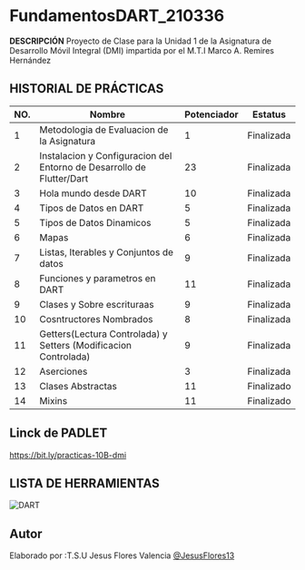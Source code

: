 # FundamentosDART_210336


**DESCRIPCIÓN**
Proyecto de Clase para la Unidad 1 de la Asignatura de Desarrollo Móvil Integral (DMI) impartida por el M.T.I Marco A. Remires Hernández

## HISTORIAL DE PRÁCTICAS

|NO. |Nombre| Potenciador| Estatus|
|--|--|--|--|
|1|Metodologia de Evaluacion de la Asignatura |1| Finalizada |
|2|Instalacion y Configuracion del Entorno de Desarrollo de Flutter/Dart|23|Finalizada
|3|Hola mundo desde DART|10|Finalizada|
|4|Tipos de Datos en DART|5|Finalizada|
|5|Tipos de Datos Dinamicos|5|Finalizada|
|6|Mapas|6|Finalizada|
|7|Listas, Iterables y Conjuntos de datos |9|Finalizada|
|8|Funciones y parametros en DART | 11 |Finalizada|
|9|Clases y Sobre escrituraas | 9| Finalizada|
|10| Cosntructores Nombrados |8|Finalizada |
|11|Getters(Lectura Controlada) y Setters (Modificacion Controlada) |9|Finalizada|
|12|Aserciones|3|Finalizada|
|13|Clases Abstractas |11|Finalizado|
|14|Mixins|11|Finalizado|

## Linck de PADLET
https://bit.ly/practicas-10B-dmi

## LISTA DE HERRAMIENTAS
![DART](https://img.shields.io/badge/Dart-0175C2?style=for-the-badge&logo=dart&logoColor=white)


## Autor
Elaborado por :T.S.U Jesus Flores Valencia [@JesusFlores13]()